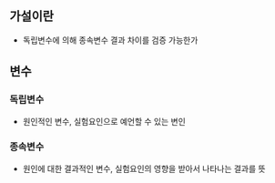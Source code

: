 ## 가설이란
* 독립변수에 의해 종속변수 결과 차이를 검증 가능한가


## 변수
### 독립변수
* 원인적인 변수, 실험요인으로 예언할 수 있는 변인
### 종속변수
* 원인에 대한 결과적인 변수, 실험요인의 영향을 받아서 나타나는 결과를 뜻
